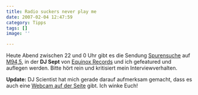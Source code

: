 ```yaml
---
title: Radio suckers never play me
date: 2007-02-04 12:47:59
category: Tipps
tags: []
image: ''

---
```


Heute Abend zwischen 22 und 0 Uhr gibt es die Sendung [Spurensuche](http://www.spurensuche-muc.de/) auf [M94,5](http://www.afk.de/list.php?afk_id=4&kat_id=3&layout_id=8), in der **DJ Sept** von [Equinox Records](http://www.myspace.com/equinoxrecords) und ich gefeatured und auflegen werden. Bitte hört rein und kritisiert mein Interviewverhalten.  

  

**Update:** DJ Scientist hat mich gerade darauf aufmerksam gemacht, dass es auch eine [Webcam auf der Seite](http://www.afk.de/index.php?afk_id=4#) gibt. Ich winke Euch!
